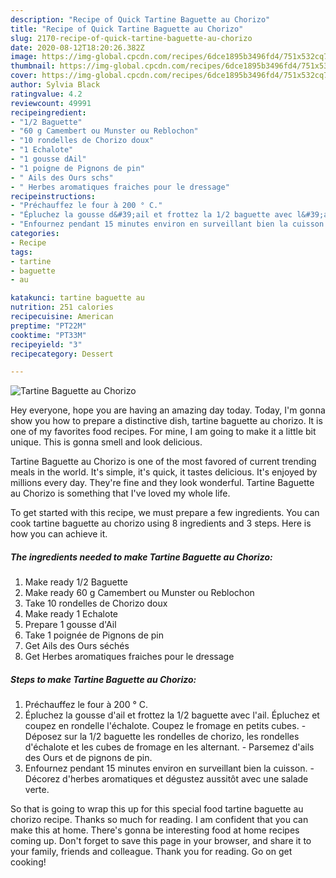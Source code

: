 ```yaml
---
description: "Recipe of Quick Tartine Baguette au Chorizo"
title: "Recipe of Quick Tartine Baguette au Chorizo"
slug: 2170-recipe-of-quick-tartine-baguette-au-chorizo
date: 2020-08-12T18:20:26.382Z
image: https://img-global.cpcdn.com/recipes/6dce1895b3496fd4/751x532cq70/tartine-baguette-au-chorizo-photo-principale-de-la-recette.jpg
thumbnail: https://img-global.cpcdn.com/recipes/6dce1895b3496fd4/751x532cq70/tartine-baguette-au-chorizo-photo-principale-de-la-recette.jpg
cover: https://img-global.cpcdn.com/recipes/6dce1895b3496fd4/751x532cq70/tartine-baguette-au-chorizo-photo-principale-de-la-recette.jpg
author: Sylvia Black
ratingvalue: 4.2
reviewcount: 49991
recipeingredient:
- "1/2 Baguette"
- "60 g Camembert ou Munster ou Reblochon"
- "10 rondelles de Chorizo doux"
- "1 Echalote"
- "1 gousse dAil"
- "1 poigne de Pignons de pin"
- " Ails des Ours schs"
- " Herbes aromatiques fraiches pour le dressage"
recipeinstructions:
- "Préchauffez le four à 200 ° C."
- "Épluchez la gousse d&#39;ail et frottez la 1/2 baguette avec l&#39;ail. Épluchez et coupez en rondelle l&#39;échalote. Coupez le fromage en petits cubes. Déposez sur la 1/2 baguette les rondelles de chorizo, les rondelles d&#39;échalote et les cubes de fromage en les alternant. Parsemez d&#39;ails des Ours et de pignons de pin."
- "Enfournez pendant 15 minutes environ en surveillant bien la cuisson. Décorez d&#39;herbes aromatiques et dégustez aussitôt avec une salade verte."
categories:
- Recipe
tags:
- tartine
- baguette
- au

katakunci: tartine baguette au 
nutrition: 251 calories
recipecuisine: American
preptime: "PT22M"
cooktime: "PT33M"
recipeyield: "3"
recipecategory: Dessert

---
```



![Tartine Baguette au Chorizo](https://img-global.cpcdn.com/recipes/6dce1895b3496fd4/751x532cq70/tartine-baguette-au-chorizo-photo-principale-de-la-recette.jpg)

Hey everyone, hope you are having an amazing day today. Today, I'm gonna show you how to prepare a distinctive dish, tartine baguette au chorizo. It is one of my favorites food recipes. For mine, I am going to make it a little bit unique. This is gonna smell and look delicious.



Tartine Baguette au Chorizo is one of the most favored of current trending meals in the world. It's simple, it's quick, it tastes delicious. It's enjoyed by millions every day. They're fine and they look wonderful. Tartine Baguette au Chorizo is something that I've loved my whole life.


To get started with this recipe, we must prepare a few ingredients. You can cook tartine baguette au chorizo using 8 ingredients and 3 steps. Here is how you can achieve it.

<!--inarticleads1-->

##### The ingredients needed to make Tartine Baguette au Chorizo:

1. Make ready 1/2 Baguette
1. Make ready 60 g Camembert ou Munster ou Reblochon
1. Take 10 rondelles de Chorizo doux
1. Make ready 1 Echalote
1. Prepare 1 gousse d&#39;Ail
1. Take 1 poignée de Pignons de pin
1. Get  Ails des Ours séchés
1. Get  Herbes aromatiques fraiches pour le dressage




<!--inarticleads2-->

##### Steps to make Tartine Baguette au Chorizo:

1. Préchauffez le four à 200 ° C.
1. Épluchez la gousse d&#39;ail et frottez la 1/2 baguette avec l&#39;ail. Épluchez et coupez en rondelle l&#39;échalote. Coupez le fromage en petits cubes. - Déposez sur la 1/2 baguette les rondelles de chorizo, les rondelles d&#39;échalote et les cubes de fromage en les alternant. - Parsemez d&#39;ails des Ours et de pignons de pin.
1. Enfournez pendant 15 minutes environ en surveillant bien la cuisson. - Décorez d&#39;herbes aromatiques et dégustez aussitôt avec une salade verte.




So that is going to wrap this up for this special food tartine baguette au chorizo recipe. Thanks so much for reading. I am confident that you can make this at home. There's gonna be interesting food at home recipes coming up. Don't forget to save this page in your browser, and share it to your family, friends and colleague. Thank you for reading. Go on get cooking!
